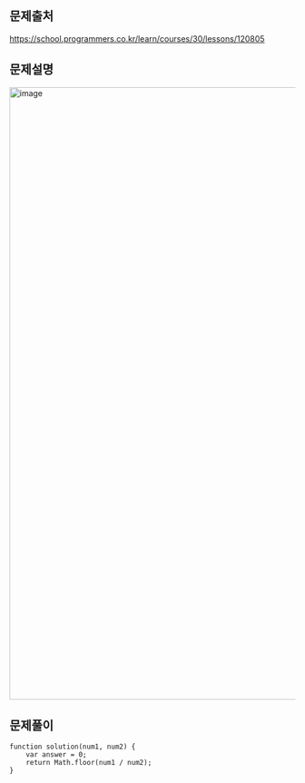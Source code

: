 문제출처
---

https://school.programmers.co.kr/learn/courses/30/lessons/120805

문제설명
----

<img width="1920" height="1080" alt="image" src="https://github.com/user-attachments/assets/fa79d8cd-9c0a-4e30-9976-b4dcdc1599b3" />




문제풀이
---

    function solution(num1, num2) {
        var answer = 0;
        return Math.floor(num1 / num2);
    }
